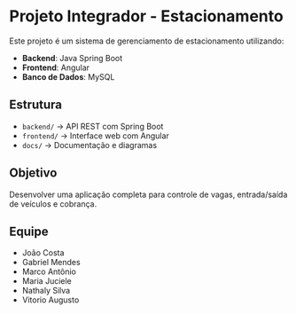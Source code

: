 # Projeto Integrador - Estacionamento

Este projeto é um sistema de gerenciamento de estacionamento utilizando:
- **Backend**: Java Spring Boot
- **Frontend**: Angular
- **Banco de Dados**: MySQL

## Estrutura
- `backend/` → API REST com Spring Boot
- `frontend/` → Interface web com Angular
- `docs/` → Documentação e diagramas

## Objetivo
Desenvolver uma aplicação completa para controle de vagas, entrada/saída de veículos e cobrança.

## Equipe
- João Costa
- Gabriel Mendes
- Marco Antônio
- Maria Juciele
- Nathaly Silva
- Vitorio Augusto
